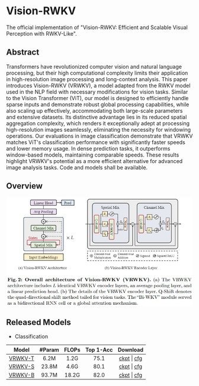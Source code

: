 # Vision-RWKV
The official implementation of "Vision-RWKV: Efficient and Scalable Visual Perception with RWKV-Like".

## Abstract
Transformers have revolutionized computer vision and natural language processing, but their high computational complexity limits their application in high-resolution image processing and long-context analysis. This paper introduces Vision-RWKV (VRWKV), a model adapted from the RWKV model used in the NLP field with necessary modifications for vision tasks. Similar to the Vision Transformer (ViT), our model is designed to efficiently handle sparse inputs and demonstrate robust global processing capabilities, while also scaling up effectively, accommodating both large-scale parameters and extensive datasets. Its distinctive advantage lies in its reduced spatial aggregation complexity, which renders it exceptionally adept at processing high-resolution images seamlessly, eliminating the necessity for windowing operations. Our evaluations in image classification demonstrate that VRWKV matches ViT's classification performance with significantly faster speeds and lower memory usage. In dense prediction tasks, it outperforms window-based models, maintaining comparable speeds. These results highlight VRWKV's potential as a more efficient alternative for advanced image analysis tasks.
Code and models shall be available.

## Overview
<div align="center">
<img width="600" alt="image" src="assets/overall_architecture.JPG">
</div>

## Released Models
- Classification

| Model | #Param | FLOPs | Top 1-Acc | Download |
|:------------------------------------------------------------------:|:-------------:|:----------:|:----------:|:----------:|
| [VRWKV-T](https://huggingface.co/duanyuchen/vrwkv_tiny)    |      6.2M       |   1.2G   | 75.1  | [ckpt](https://huggingface.co/duanyuchen/vrwkv_tiny/resolve/main/vrwkv_tiny_in1k_224.pth) \| [cfg](classification/configs/vrwkv/vrwkv_tiny_8xb128_in1k.py) |
| [VRWKV-S](https://huggingface.co/duanyuchen/vrwkv_small)    |     23.8M       |   4.6G   | 80.1  | [ckpt](https://huggingface.co/duanyuchen/vrwkv_small/resolve/main/vrwkv_small_in1k_224.pth) \| [cfg](classification/configs/vrwkv/vrwkv_small_8xb128_in1k.py) |
| [VRWKV-B](https://huggingface.co/duanyuchen/vrwkv_base)    |     93.7M       |  18.2G   | 82.0  | [ckpt](https://huggingface.co/duanyuchen/vrwkv_base/resolve/main/vrwkv_base_in1k_224.pth) \| [cfg](classification/configs/vrwkv/vrwkv_base_16xb64_in1k.py) |
